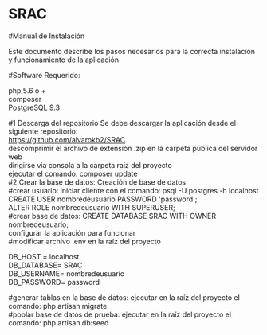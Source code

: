 # SRAC
#Manual de Instalación

Este documento describe los pasos necesarios para la correcta instalación y funcionamiento de la aplicación<br>

#Software Requerido:

php 5.6 o +<br>
composer<br>
PostgreSQL 9.3<br>

#1 Descarga del repositorio
Se debe descargar la aplicación desde el siguiente repositorio:<br>
https://github.com/alvarokb2/SRAC<br>
descomprimir el archivo de extensión .zip en la carpeta pública del servidor web<br>
dirigirse via consola a la carpeta raiz del proyecto<br>
ejecutar el comando: composer update<br>
#2 Crear la base de datos:
Creación de base de datos<br>
#crear usuario:
iniciar cliente con el comando: psql -U postgres -h localhost<br>
CREATE USER nombredeusuario PASSWORD 'password';<br>
ALTER ROLE nombredeusuario WITH SUPERUSER; <br>
#crear base de datos:
CREATE DATABASE SRAC WITH OWNER nombredeusuario;<br>
configurar la aplicación para funcionar<br>
#modificar archivo .env en la raíz del proyecto

DB_HOST = localhost <br>
DB_DATABASE= SRAC<br>
DB_USERNAME= nombredeusuario<br>
DB_PASSWORD= password<br>

#generar tablas en la base de datos:
ejecutar en la raíz del proyecto el comando: php artisan migrate<br>
#poblar base de datos de prueba:
ejecutar en la raíz del proyecto el comando: php artisan db:seed<br>



